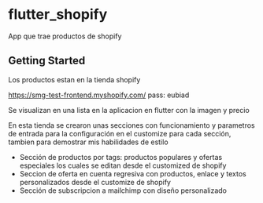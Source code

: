 # flutter_shopify

App que trae productos de shopify

## Getting Started

Los productos estan en la tienda shopify

https://smg-test-frontend.myshopify.com/
pass: eubiad

Se visualizan en una lista en la aplicacion en flutter con la imagen y precio

En esta tienda se crearon unas secciones con funcionamiento y parametros de entrada para la configuración en el customize para cada sección, tambien para demostrar mis habilidades de estilo

- Sección de productos por tags: productos populares y ofertas especiales los cuales se editan desde el customized de shopify
- Seccion de oferta en cuenta regresiva con productos, enlace y textos personalizados desde el customize de shopify
- Sección de subscripcion a mailchimp con diseño personalizado
